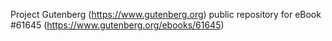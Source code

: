 Project Gutenberg (https://www.gutenberg.org) public repository for eBook #61645 (https://www.gutenberg.org/ebooks/61645)
